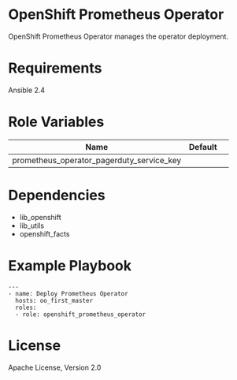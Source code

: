 # OpenShift Prometheus Operator

OpenShift Prometheus Operator manages the operator deployment.

# Requirements

Ansible 2.4

# Role Variables

| Name                                      | Default                |                  |
|-------------------------------------------|------------------------|------------------|
| prometheus_operator_pagerduty_service_key |                        |                  |

# Dependencies

- lib_openshift
- lib_utils
- openshift_facts

# Example Playbook

```
---
- name: Deploy Prometheus Operator
  hosts: oo_first_master
  roles:
  - role: openshift_prometheus_operator
```

# License

Apache License, Version 2.0
